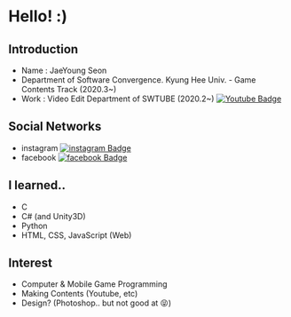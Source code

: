 # Hello! :)
## Introduction
* Name : JaeYoung Seon<br>
* Department of Software Convergence. Kyung Hee Univ. - Game Contents Track (2020.3~)<br>
* Work : Video Edit Department of SWTUBE (2020.2~)   [![Youtube Badge](https://img.shields.io/badge/SWTUBE-FF0000?style=flat-square&logo=Youtube&logoColor=white&link=https://www.youtube.com/channel/UCoJhIFodUrsH8suAe0kYDzQ)](https://www.youtube.com/channel/UCoJhIFodUrsH8suAe0kYDzQ)
## Social Networks
* instagram [![instagram Badge](https://img.shields.io/badge/Instagram-E4405F?style=flat-square&logo=Instagram&logoColor=white&link=https://www.instagram.com/red_seon_02/)](https://www.instagram.com/red_seon_02/)
* facebook [![facebook Badge](https://img.shields.io/badge/Facebook-1877F2?style=flat-square&logo=Facebook&logoColor=white&link=https://www.facebook.com/profile.php?id=100045249120668)](https://www.facebook.com/profile.php?id=100045249120668)
## I learned..
* C
* C# (and Unity3D)
* Python
* HTML, CSS, JavaScript (Web)
## Interest
* Computer & Mobile Game Programming
* Making Contents (Youtube, etc)
* Design? (Photoshop.. but not good at :stuck_out_tongue_closed_eyes:)
<!--
**tjswodud/tjswodud** is a ✨ _special_ ✨ repository because its `README.md` (this file) appears on your GitHub profile.

Here are some ideas to get you started:

- 🔭 I’m currently working on ...
- 🌱 I’m currently learning ...
- 👯 I’m looking to collaborate on ...
- 🤔 I’m looking for help with ...
- 💬 Ask me about ...
- 📫 How to reach me: ...
- 😄 Pronouns: ...
- ⚡ Fun fact: ...
-->
